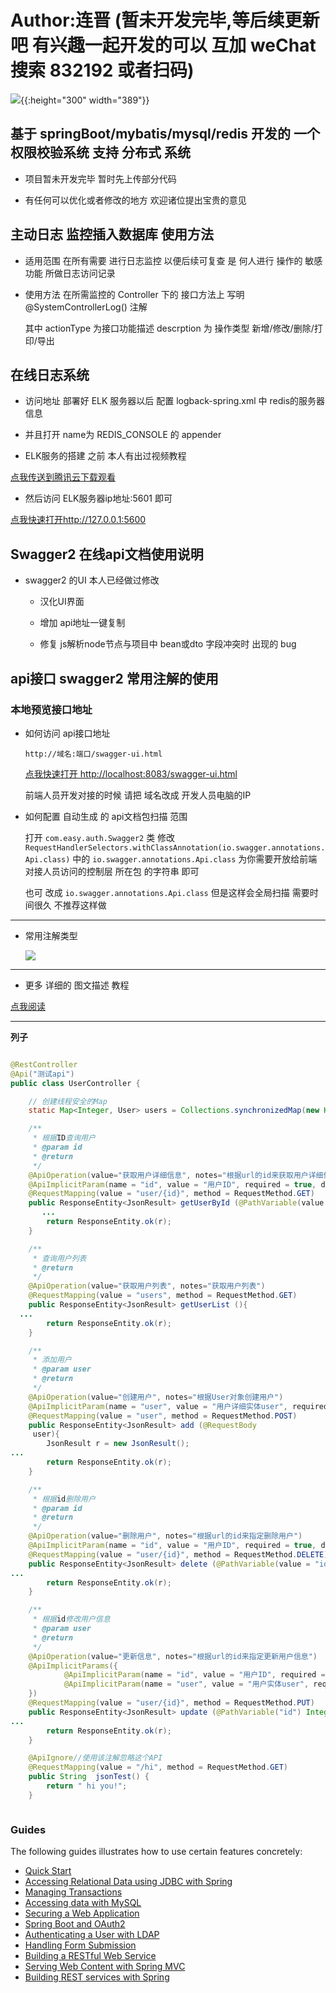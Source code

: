 
#  Author:连晋    (暂未开发完毕,等后续更新吧 有兴趣一起开发的可以 互加 weChat 搜索 832192 或者扫码)

![](/mdFile/img/weChat.jpg){{:height="300" width="389"}}

## 基于 springBoot/mybatis/mysql/redis 开发的 一个 权限校验系统 支持 分布式 系统

- 项目暂未开发完毕 暂时先上传部分代码


- 有任何可以优化或者修改的地方 欢迎诸位提出宝贵的意见

## 主动日志 监控插入数据库  使用方法

- 适用范围 
    在所有需要 进行日志监控 以便后续可复查 是 何人进行 操作的  敏感功能 所做日志访问记录
    
- 使用方法
    在所需监控的 Controller 下的 接口方法上  写明 @SystemControllerLog() 注解
    
    其中  actionType 为接口功能描述  descrption 为 操作类型  新增/修改/删除/打印/导出 


## 在线日志系统 

- 访问地址 部署好 ELK 服务器以后  配置 logback-spring.xml 中 redis的服务器信息

- 并且打开 name为 REDIS_CONSOLE 的  appender     

- ELK服务的搭建  之前 本人有出过视频教程  

 [点我传送到腾讯云下载观看](https://share.weiyun.com/5aY4ErT)
  
- 然后访问 ELK服务器ip地址:5601  即可

[点我快速打开http://127.0.0.1:5600](http://127.0.0.1:5600)


## Swagger2 在线api文档使用说明 

- swagger2 的UI 本人已经做过修改
    - 汉化UI界面
    
    - 增加 api地址一键复制
    
    - 修复 js解析node节点与项目中 bean或dto 字段冲突时 出现的 bug

## api接口 swagger2 常用注解的使用


### 本地预览接口地址

- 如何访问 api接口地址 

    `http://域名:端口/swagger-ui.html`

    [点我快速打开 http://localhost:8083/swagger-ui.html ](http://localhost:8083/swagger-ui.html)
    
    前端人员开发对接的时候 请把 域名改成 开发人员电脑的IP
 
- 如何配置 自动生成 的 api文档包扫描 范围

  打开 `com.easy.auth.Swagger2`  类
  修改 `RequestHandlerSelectors.withClassAnnotation(io.swagger.annotations.Api.class)` 
  中的  `io.swagger.annotations.Api.class` 
  为你需要开放给前端对接人员访问的控制层 所在包 的字符串 即可
  
  也可 改成  `io.swagger.annotations.Api.class` 但是这样会全局扫描   需要时间很久  不推荐这样做 
  
--------

- 常用注解类型

    ![](/mdFile/img/APILIST.png)



--------


- 更多 详细的 图文描述 教程

[点我阅读](http://note.youdao.com/noteshare?id=d453d4d095b4efd0f7eeb0b650332a0f)

--------

 **列子** 
``` java

@RestController
@Api("测试api")
public class UserController {

    // 创建线程安全的Map
    static Map<Integer, User> users = Collections.synchronizedMap(new HashMap<Integer, User>());

    /**
     * 根据ID查询用户
     * @param id
     * @return
     */
    @ApiOperation(value="获取用户详细信息", notes="根据url的id来获取用户详细信息")
    @ApiImplicitParam(name = "id", value = "用户ID", required = true, dataType = "Integer", paramType = "path")
    @RequestMapping(value = "user/{id}", method = RequestMethod.GET)
    public ResponseEntity<JsonResult> getUserById (@PathVariable(value = "id") Integer id){
       ...
        return ResponseEntity.ok(r);
    }

    /**
     * 查询用户列表
     * @return
     */
    @ApiOperation(value="获取用户列表", notes="获取用户列表")
    @RequestMapping(value = "users", method = RequestMethod.GET)
    public ResponseEntity<JsonResult> getUserList (){
  ...
        return ResponseEntity.ok(r);
    }

    /**
     * 添加用户
     * @param user
     * @return
     */
    @ApiOperation(value="创建用户", notes="根据User对象创建用户")
    @ApiImplicitParam(name = "user", value = "用户详细实体user", required = true, dataType = "User")
    @RequestMapping(value = "user", method = RequestMethod.POST)
    public ResponseEntity<JsonResult> add (@RequestBody 
     user){
        JsonResult r = new JsonResult();
...
        return ResponseEntity.ok(r);
    }

    /**
     * 根据id删除用户
     * @param id
     * @return
     */
    @ApiOperation(value="删除用户", notes="根据url的id来指定删除用户")
    @ApiImplicitParam(name = "id", value = "用户ID", required = true, dataType = "Long", paramType = "path")
    @RequestMapping(value = "user/{id}", method = RequestMethod.DELETE)
    public ResponseEntity<JsonResult> delete (@PathVariable(value = "id") Integer id){
...
        return ResponseEntity.ok(r);
    }

    /**
     * 根据id修改用户信息
     * @param user
     * @return
     */
    @ApiOperation(value="更新信息", notes="根据url的id来指定更新用户信息")
    @ApiImplicitParams({
            @ApiImplicitParam(name = "id", value = "用户ID", required = true, dataType = "Long",paramType = "path"),
            @ApiImplicitParam(name = "user", value = "用户实体user", required = true, dataType = "User")
    })
    @RequestMapping(value = "user/{id}", method = RequestMethod.PUT)
    public ResponseEntity<JsonResult> update (@PathVariable("id") Integer id, @RequestBody User user){
...
        return ResponseEntity.ok(r);
    }

    @ApiIgnore//使用该注解忽略这个API
    @RequestMapping(value = "/hi", method = RequestMethod.GET)
    public String  jsonTest() {
        return " hi you!";
    }



```




### Guides
The following guides illustrates how to use certain features concretely:

* [Quick Start](https://github.com/mybatis/spring-boot-starter/wiki/Quick-Start)
* [Accessing Relational Data using JDBC with Spring](https://spring.io/guides/gs/relational-data-access/)
* [Managing Transactions](https://spring.io/guides/gs/managing-transactions/)
* [Accessing data with MySQL](https://spring.io/guides/gs/accessing-data-mysql/)
* [Securing a Web Application](https://spring.io/guides/gs/securing-web/)
* [Spring Boot and OAuth2](https://spring.io/guides/tutorials/spring-boot-oauth2/)
* [Authenticating a User with LDAP](https://spring.io/guides/gs/authenticating-ldap/)
* [Handling Form Submission](https://spring.io/guides/gs/handling-form-submission/)
* [Building a RESTful Web Service](https://spring.io/guides/gs/rest-service/)
* [Serving Web Content with Spring MVC](https://spring.io/guides/gs/serving-web-content/)
* [Building REST services with Spring](https://spring.io/guides/tutorials/bookmarks/)





